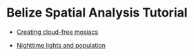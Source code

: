 # Belize Spatial Analysis Tutorial

- [Creating cloud-free mosiacs](https://nbviewer.jupyter.org/github/mmann1123/Belize_GEE_R_Tutorial/blob/master/Tutorials/Google_Earth_Engine_Tutorial-Cloud-Free_Composites.ipynb)

- [Nighttime lights and population](https://nbviewer.jupyter.org/github/mmann1123/Belize_GEE_R_Tutorial/blob/master/Tutorials/Google_Earth_Engine_Tutorial-Nighttime_lights_Population.ipynb)
